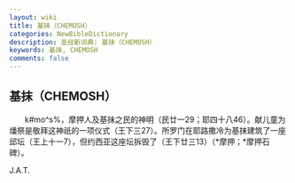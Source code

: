 ```yaml
---
layout: wiki
title: 基抹（CHEMOSH）
categories: NewBibleDictionary
description: 圣经新词典: 基抹（CHEMOSH）
keywords: 基抹, CHEMOSH
comments: false
---
```


## 基抹（CHEMOSH）

　　k#mo^s%，摩押人及基抹之民的神明（民廿一29；耶四十八46）。献儿童为燔祭是敬拜这神祇的一项仪式（王下三27）。所罗门在耶路撒冷为基抹建筑了一座邱坛（王上十一7），但约西亚这座坛拆毁了（王下廿三13）（*摩押；*摩押石碑）。

J.A.T.






